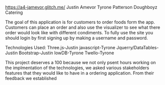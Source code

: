 https://a4-jamevor.glitch.me/
Justin Amevor
Tyrone Patterson
Doughboyz Catering

The goal of this application is for customers to order foods form the app. Customers can place an order and also use the 
visualizer to see what there order would look like with different condiments. To fully use the site you should login 
by first signing up by making a username and password.

Technologies Used:
Three.js-Justin
javascript-Tyrone 
Jquerry/DataTables-Justin
Bootstrap-Justin
lowDB-Tyrone 
Twello-Tyrone

This project deserves a 100 because we not only psent hours working on the implmentation of the technologies, we asked various 
stakeholders features that they would like to have in a ordering application. From their feedback we established



